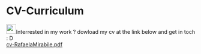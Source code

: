 # CV-Curriculum
<img src="https://user-images.githubusercontent.com/42378118/110234147-e3259600-7f4e-11eb-95be-0c4047144dea.gif" width="26">Interrested in my work ? dowload my cv at the link below and get in toch : D
</br>
[cv-RafaelaMirabile.pdf](https://github.com/RafaelaMirabile/CV-Curriculum/files/9956586/cv-RafaelaMirabile.pdf)
